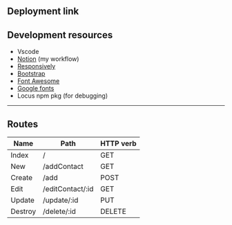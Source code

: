 ## Deployment link

## Development resources
* Vscode
* [Notion](https://www.notion.so/contact-manager-b3bfbaacd3744e65887df7691756a508) (my workflow)
* [Responsively](https://manojvivek.github.io/responsively-app)
* [Bootstrap](https://getbootstrap.com/)
* [Font Awesome](https://fontawesome.com/)
* [Google fonts](http://fonts.google.com/)
* Locus npm pkg (for debugging)

---
## Routes
| Name     | Path           | HTTP verb |
| -------- | -------------- | --------- |
| Index | / | GET       |
| New | /addContact | GET |
| Create | /add | POST |
| Edit | /editContact/:id | GET |
| Update | /update/:id | PUT |
| Destroy | /delete/:id | DELETE |
